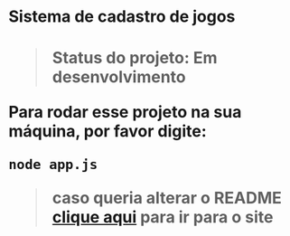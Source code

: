 <h1>Sistema de cadastro de jogos<h1>

> Status do projeto: Em desenvolvimento

Para rodar esse projeto na sua máquina, por favor digite:

```
node app.js
```

> caso queria alterar o README [clique aqui](https://dillinger.io/) para ir para o site
